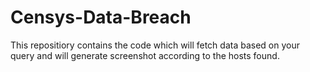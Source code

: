 # Censys-Data-Breach
This repositiory contains the code which will fetch data based on your query and will generate screenshot according to the hosts found.
